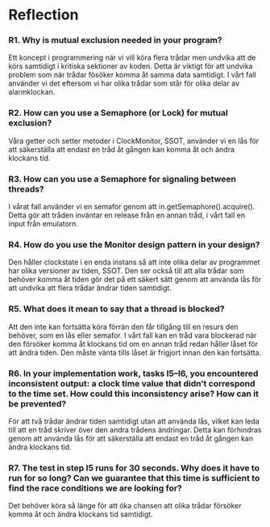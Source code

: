 # Reflection 

### **R1. Why is mutual exclusion needed in your program?**
Ett koncept i programmering när vi vill köra flera trådar men undvika att de körs samtidigt i kritiska sektioner av koden. Detta är viktigt för att undvika problem som när trådar fösöker komma åt samma data samtidigt.
I vårt fall använder vi det eftersom vi har olika trådar som står för olika delar av alarmklockan. 

### **R2. How can you use a Semaphore (or Lock) for mutual exclusion?**
Våra getter och setter metoder i ClockMonitor, SSOT, använder vi en lås för att säkerställa att endast en tråd åt gången kan komma åt och ändra klockans tid. 


### **R3. How can you use a Semaphore for signaling between threads?**
I vårat fall använder vi en semafor genom att in.getSemaphore().acquire(). Detta gör att tråden inväntar en release från en annan tråd, i vårt fall en input från emulatorn. 

### R4. **How do you use the Monitor design pattern in your design?**
Den håller clockstate i en enda instans så att inte olika delar av programmet har olika versioner av tiden, SSOT. Den ser också till att alla trådar som behöver komma åt tiden gör det på ett säkert sätt genom att använda lås för att undvika att flera trådar ändrar tiden samtidigt.

### R5. **What does it mean to say that a thread is blocked?**
Att den inte kan fortsätta köra förrän den får tillgång till en resurs den behöver, som en lås eller semafor. I vårt fall kan en tråd vara blockerad när den försöker komma åt klockans tid om en annan tråd redan håller låset för att ändra tiden. Den måste vänta tills låset är frigjort innan den kan fortsätta.

### **R6. In your implementation work, tasks I5–I6, you encountered inconsistent output: a clock time value that didn’t correspond to the time set. How could this inconsistency arise? How can it be prevented?**
För att två trådar ändrar tiden samtidigt utan att använda lås, vilket kan leda till att en tråd skriver över den andra trådens ändringar. Detta kan förhindras genom att använda lås för att säkerställa att endast en tråd åt gången kan ändra klockans tid.

### **R7. The test in step I5 runs for 30 seconds. Why does it have to run for so long? Can we guarantee that this time is sufficient to find the race conditions we are looking for?**
Det behöver köra så länge för att öka chansen att olika trådar försöker komma åt och ändra klockans tid samtidigt. 